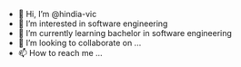 - 👋 Hi, I’m @hindia-vic
- 👀 I’m interested in software engineering
- 🌱 I’m currently learning bachelor in software engineering
- 💞️ I’m looking to collaborate on ...
- 📫 How to reach me ...

<!---
hindia-vic/hindia-vic is a ✨ special ✨ repository because its `README.md` (this file) appears on your GitHub profile.
You can click the Preview link to take a look at your changes.
--->
